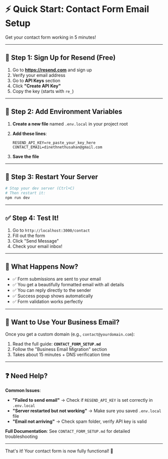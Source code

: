 # ⚡ Quick Start: Contact Form Email Setup

Get your contact form working in 5 minutes!

---

## 📝 Step 1: Sign Up for Resend (Free)

1. Go to **https://resend.com** and sign up
2. Verify your email address
3. Go to **API Keys** section
4. Click **"Create API Key"**
5. Copy the key (starts with `re_`)

---

## 🔧 Step 2: Add Environment Variables

1. **Create a new file** named `.env.local` in your project root

2. **Add these lines**:
   ```env
   RESEND_API_KEY=re_paste_your_key_here
   CONTACT_EMAIL=dinethnethusahan@gmail.com
   ```

3. **Save the file**

---

## 🚀 Step 3: Restart Your Server

```bash
# Stop your dev server (Ctrl+C)
# Then restart it:
npm run dev
```

---

## ✅ Step 4: Test It!

1. Go to `http://localhost:3000/contact`
2. Fill out the form
3. Click "Send Message"
4. Check your email inbox!

---

## 📧 What Happens Now?

- ✅ Form submissions are sent to your email
- ✅ You get a beautifully formatted email with all details
- ✅ You can reply directly to the sender
- ✅ Success popup shows automatically
- ✅ Form validation works perfectly

---

## 🏢 Want to Use Your Business Email?

Once you get a custom domain (e.g., `contact@yourdomain.com`):

1. Read the full guide: **`CONTACT_FORM_SETUP.md`**
2. Follow the "Business Email Migration" section
3. Takes about 15 minutes + DNS verification time

---

## ❓ Need Help?

**Common Issues**:

- **"Failed to send email"** → Check if `RESEND_API_KEY` is set correctly in `.env.local`
- **"Server restarted but not working"** → Make sure you saved `.env.local` file
- **"Email not arriving"** → Check spam folder, verify API key is valid

**Full Documentation**: See `CONTACT_FORM_SETUP.md` for detailed troubleshooting

---

That's it! Your contact form is now fully functional! 🎉
